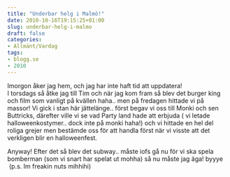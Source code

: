 ```yaml
---
title: "Underbar helg i Malmö!"
date: 2010-10-16T19:15:25+01:00
slug: underbar-helg-i-malmo
draft: false
categories:
- Allmänt/Vardag
tags:
- blogg.se
- 2010
---
```

Imorgon åker jag hem, och jag har inte haft tid att uppdatera!  
I torsdags så åtke jag till Tim och när jag kom fram så blev det burger king och film som vanligt på kvällen haha.. men på fredagen hittade vi på massor! Vi gick i stan här jättelänge.. först begav vi oss till Monki och sen Buttricks, därefter ville vi se vad Party land hade att erbjuda ( vi letade halloweenkostymer.. dock inte på monki haha!) och vi hittade en hel del roliga grejer men bestämde oss för att handla först när vi visste att det verkligen blir en halloweenfest.  
  
Anyway! Efter det så blev det subway.. måste iofs gå nu för vi ska spela bomberman (som vi snart har spelat ut mohha) så nu måste jag äga! byyye  (p.s. Im freakin nuts mihhihi)
